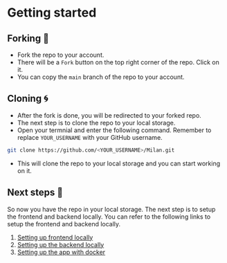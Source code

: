 # Getting started 

## Forking 🍴

- Fork the repo to your account.
- There will be a `Fork` button on the top right corner of the repo. Click on it.
- You can copy the `main` branch of the repo to your account.

## Cloning 🌀

- After the fork is done, you will be redirected to your forked repo.
- The next step is to clone the repo to your local storage.
- Open your termnial and enter the following command. Remember to replace `YOUR_USERNAME` with your GitHub username.

```bash
git clone https://github.com/<YOUR_USERNAME>/Milan.git
```
- This will clone the repo to your local storage and you can start working on it.

## Next steps 🚀

So now you have the repo in your local storage. The next step is to setup the frontend and backend locally. You can refer to the following links to setup the frontend and backend locally.

1. [Setting up frontend locally]("https://github.com/IAmTamal/Milan/blob/main/rules/FrontendSetup.md")
2. [Setting up the backend locally]("https://github.com/IAmTamal/Milan/blob/main/rules/BackendSetup.md")
3. [Setting up the app with docker]("https://github.com/IAmTamal/Milan/blob/main/rules/DockerSetup.md"")